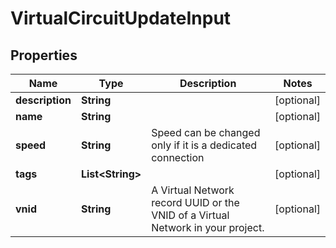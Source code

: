 
# VirtualCircuitUpdateInput

## Properties
Name | Type | Description | Notes
------------ | ------------- | ------------- | -------------
**description** | **String** |  |  [optional]
**name** | **String** |  |  [optional]
**speed** | **String** | Speed can be changed only if it is a dedicated connection |  [optional]
**tags** | **List&lt;String&gt;** |  |  [optional]
**vnid** | **String** | A Virtual Network record UUID or the VNID of a Virtual Network in your project. |  [optional]



